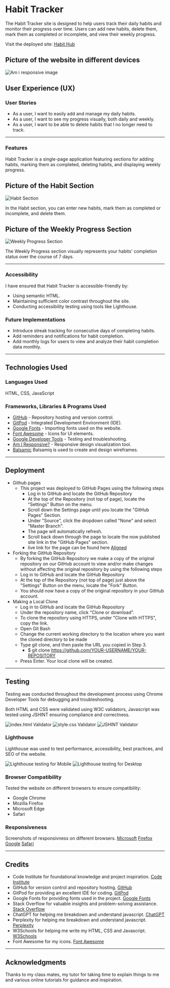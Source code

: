 # Habit Tracker

The Habit Tracker site is designed to help users track their daily habits and monitor their progress over time. Users can add new habits, delete them, mark them as completed or incomplete, and view their weekly progress.

Visit the deployed site: [Habit Hub](https://annierho7.github.io/Habit-Tracker/)

## Picture of the website in different devices
![Am i responsive image](/assets/readme-images/responsive.png)  

## User Experience (UX)

### User Stories

* As a user, I want to easily add and manage my daily habits.
* As a user, I want to see my progress visually, both daily and weekly.
* As a user, I want to be able to delete habits that I no longer need to track.

- - -

### Features

Habit Tracker is a single-page application featuring sections for adding habits, marking them as completed, deleting habits, and displaying weekly progress.

## Picture of the Habit Section
![Habit Section](/assets/readme-images/habittracker.png)

In the Habit section, you can enter new habits, mark them as completed or incomplete, and delete them.

## Picture of the Weekly Progress Section
![Weekly Progress Section](/assets/readme-images/weeklyprogress.png)

The Weekly Progress section visually represents your habits' completion status over the course of 7 days.

- - -

### Accessibility

I have ensured that Habit Tracker is accessible-friendly by:

* Using semantic HTML.
* Maintaining sufficient color contrast throughout the site.
* Conducting accessibility testing using tools like Lighthouse.

### Future Implementations

* Introduce streak tracking for consecutive days of completing habits.
* Add reminders and notifications for habit completion.
* Add monthly logs for users to view and analyze their habit completion data monthly.

- - -

## Technologies Used

### Languages Used

HTML, CSS, JavaScript

### Frameworks, Libraries & Programs Used

- [GitHub](https://github.com/) - Repository hosting and version control.
- [GitPod](https://www.gitpod.io/) - Integrated Development Environment (IDE).
- [Google Fonts](https://fonts.google.com/) - Importing fonts used on the website.
- [Font Awesome](https://fontawesome.com/) - Icons for UI elements.
- [Google Developer Tools](https://developer.chrome.com/docs/devtools/) - Testing and troubleshooting.
- [Am I Responsive?](http://ami.responsivedesign.is/) - Responsive design visualization tool.
- [Balsamic](https://balsamiq.com/wireframes/?gclid=Cj0KCQiA14WdBhD8ARIsANao07g6CkndNmxQPlHP92mM3VQBwb6lbQIg5FPinhmNFxWsAnM7BpA_PukaAldMEALw_wcB)
 Balsamiq is used to create and design wireframes.

- - -

## Deployment
- Github pages
    - This project was deployed to GitHub Pages using the following steps
      - Log in to GitHub and locate the GitHub Repository
      - At the top of the Repository (not top of page), locate the "Settings" Button on 
        the menu.
      - Scroll down the Settings page until you locate the "GitHub Pages" Section.
      - Under "Source", click the dropdown called "None" and select "Master Branch".
      - The page will automatically refresh.
      - Scroll back down through the page to locate the now published site link in the "GitHub Pages" section.
      - live link for the page can be found here [Aligned](https://annierho7.github.io/aligned/index.html)
- Forking the GitHub Repository
    - By forking the GitHub Repository we make a copy of the original repository on our GitHub account to view and/or make changes without affecting the original repository by using the following steps
     - Log in to GitHub and locate the GitHub Repository
     - At the top of the Repository (not top of page) just above the "Settings" Button on the menu, locate the "Fork" Button.
     - You should now have a copy of the original repository in your GitHub account.
- Making a Local Clone
   - Log in to GitHub and locate the GitHub Repository
   - Under the repository name, click "Clone or download".
   -  To clone the repository using HTTPS, under "Clone with HTTPS", copy the link.
   - Open Git Bash
   - Change the current working directory to the location where you want the cloned directory to be made
   - Type git clone, and then paste the URL you copied in Step 3.
      - $ git clone https://github.com/YOUR-USERNAME/YOUR-REPOSITORY
   - Press Enter. Your local clone will be created.

- - -

## Testing

Testing was conducted throughout the development process using Chrome Developer Tools for debugging and troubleshooting.


Both HTML and CSS were validated using W3C validators, Javascript was tested using JSHINT ensuring compliance and correctness.

![index.html Validator](assets/readme-images/htmlvalidat.png)
![style.css Validator](assets/readme-images/cssvalidate.png)
![JSHINT Validator](assets/readme-images/javahint.png)

### Lighthouse

Lighthouse was used to test performance, accessibility, best practices, and SEO of the website.

![Lighthouse testing for Mobile](assets/readme-images/lighthousemobile.png)
![Lighthouse testing for Desktop](assets/readme-images/lighthousedesk.png)

### Browser Compatibility
Tested the website on different browsers to ensure compatibility:
- Google Chrome
- Mozilla Firefox
- Microsoft Edge
- Safari

### Responsiveness
Screenshots of responsivness on different browsers.
[Microsoft](/assets/readme-images/EdgeSS.png)
[Firefox](/assets/readme-images/firefoxSS.png)
[Google](/assets/readme-images/chromeSS.png)
[Safari](/assets/readme-images/safariscreenshot.jpg)


- - -

## Credits

* Code Institute for foundational knowledge and project inspiration. [Code Institute](https://codeinstitute.net/)
* GitHub for version control and repository hosting. [GitHub](https://github.com/)
* GitPod for providing an excellent IDE for coding. [GitPod](https://www.gitpod.io/)
* Google Fonts for providing fonts used in the project. [Google Fonts](https://fonts.google.com/)
* Stack Overflow for valuable insights and problem-solving assistance. [Stack Overflow](https://stackoverflow.com/)
* ChatGPT for helping me breakdown and understand javascript. [ChatGPT](https://chatgpt.com/)
* Perplexity for helping me breakdown and understand javascript. [Perplexity](https://www.perplexity.ai/)
* W3Schools for helping me write my HTML, CSS and Javascript. [W3Schools](https://www.w3schools.com/)
* Font Awesome for my icons. [Font Awesome](https://fontawesome.com/)

- - -

## Acknowledgments

Thanks to my class mates, my tutor for taking time to explain things to me and various online tutorials for guidance and inspiration.